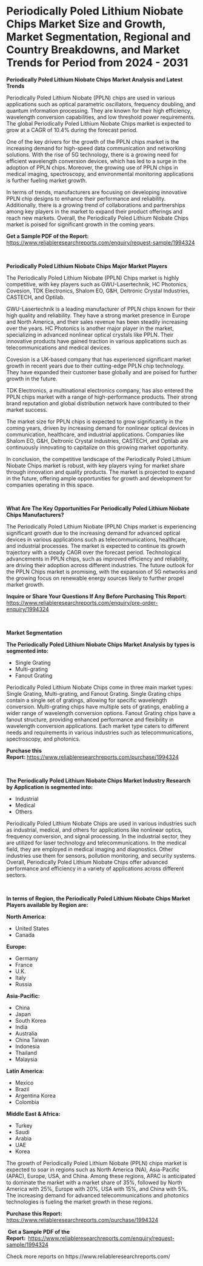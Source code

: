 <p><h1>Periodically Poled Lithium Niobate Chips Market Size and Growth, Market Segmentation, Regional and Country Breakdowns, and Market Trends for Period from 2024 -  2031</h1></p><p><strong>Periodically Poled Lithium Niobate Chips Market Analysis and Latest Trends</strong></p>
<p><p>Periodically Poled Lithium Niobate (PPLN) chips are used in various applications such as optical parametric oscillators, frequency doubling, and quantum information processing. They are known for their high efficiency, wavelength conversion capabilities, and low threshold power requirements. The global Periodically Poled Lithium Niobate Chips market is expected to grow at a CAGR of 10.4% during the forecast period.</p><p>One of the key drivers for the growth of the PPLN chips market is the increasing demand for high-speed data communication and networking solutions. With the rise of 5G technology, there is a growing need for efficient wavelength conversion devices, which has led to a surge in the adoption of PPLN chips. Moreover, the growing use of PPLN chips in medical imaging, spectroscopy, and environmental monitoring applications is further fueling market growth.</p><p>In terms of trends, manufacturers are focusing on developing innovative PPLN chip designs to enhance their performance and reliability. Additionally, there is a growing trend of collaborations and partnerships among key players in the market to expand their product offerings and reach new markets. Overall, the Periodically Poled Lithium Niobate Chips market is poised for significant growth in the coming years.</p></p>
<p><strong>Get a Sample PDF of the Report:&nbsp;</strong> <a href="https://www.reliableresearchreports.com/enquiry/request-sample/1994324">https://www.reliableresearchreports.com/enquiry/request-sample/1994324</a></p>
<p>&nbsp;</p>
<p><strong>Periodically Poled Lithium Niobate Chips Major Market Players</strong></p>
<p><p>The Periodically Poled Lithium Niobate (PPLN) Chips market is highly competitive, with key players such as GWU-Lasertechnik, HC Photonics, Covesion, TDK Electronics, Shalom EO, G&H, Deltronic Crystal Industries, CASTECH, and Optilab. </p><p>GWU-Lasertechnik is a leading manufacturer of PPLN chips known for their high quality and reliability. They have a strong market presence in Europe and North America, and their sales revenue has been steadily increasing over the years. HC Photonics is another major player in the market, specializing in advanced nonlinear optical crystals like PPLN. Their innovative products have gained traction in various applications such as telecommunications and medical devices.</p><p>Covesion is a UK-based company that has experienced significant market growth in recent years due to their cutting-edge PPLN chip technology. They have expanded their customer base globally and are poised for further growth in the future. </p><p>TDK Electronics, a multinational electronics company, has also entered the PPLN chips market with a range of high-performance products. Their strong brand reputation and global distribution network have contributed to their market success. </p><p>The market size for PPLN chips is expected to grow significantly in the coming years, driven by increasing demand for nonlinear optical devices in communication, healthcare, and industrial applications. Companies like Shalom EO, G&H, Deltronic Crystal Industries, CASTECH, and Optilab are continuously innovating to capitalize on this growing market opportunity. </p><p>In conclusion, the competitive landscape of the Periodically Poled Lithium Niobate Chips market is robust, with key players vying for market share through innovation and quality products. The market is projected to expand in the future, offering ample opportunities for growth and development for companies operating in this space.</p></p>
<p>&nbsp;</p>
<p><strong>What Are The Key Opportunities For Periodically Poled Lithium Niobate Chips Manufacturers?</strong></p>
<p><p>The Periodically Poled Lithium Niobate (PPLN) Chips market is experiencing significant growth due to the increasing demand for advanced optical devices in various applications such as telecommunications, healthcare, and industrial processes. The market is expected to continue its growth trajectory with a steady CAGR over the forecast period. Technological advancements in PPLN chips, such as improved efficiency and reliability, are driving their adoption across different industries. The future outlook for the PPLN Chips market is promising, with the expansion of 5G networks and the growing focus on renewable energy sources likely to further propel market growth.</p></p>
<p><strong>Inquire or Share Your Questions If Any Before Purchasing This Report:</strong> <a href="https://www.reliableresearchreports.com/enquiry/pre-order-enquiry/1994324">https://www.reliableresearchreports.com/enquiry/pre-order-enquiry/1994324</a></p>
<p>&nbsp;</p>
<p><strong>Market Segmentation</strong></p>
<p><strong>The Periodically Poled Lithium Niobate Chips Market Analysis by types is segmented into:</strong></p>
<p><ul><li>Single Grating</li><li>Multi-grating</li><li>Fanout Grating</li></ul></p>
<p><p>Periodically Poled Lithium Niobate Chips come in three main market types: Single Grating, Multi-grating, and Fanout Grating. Single Grating chips contain a single set of gratings, allowing for specific wavelength conversion. Multi-grating chips have multiple sets of gratings, enabling a wider range of wavelength conversion options. Fanout Grating chips have a fanout structure, providing enhanced performance and flexibility in wavelength conversion applications. Each market type caters to different needs and requirements in various industries such as telecommunications, spectroscopy, and photonics.</p></p>
<p><strong>Purchase this Report:&nbsp;</strong><a href="https://www.reliableresearchreports.com/purchase/1994324">https://www.reliableresearchreports.com/purchase/1994324</a></p>
<p>&nbsp;</p>
<p><strong>The Periodically Poled Lithium Niobate Chips Market Industry Research by Application is segmented into:</strong></p>
<p><ul><li>Industrial</li><li>Medical</li><li>Others</li></ul></p>
<p><p>Periodically Poled Lithium Niobate Chips are used in various industries such as industrial, medical, and others for applications like nonlinear optics, frequency conversion, and signal processing. In the industrial sector, they are utilized for laser technology and telecommunications. In the medical field, they are employed in medical imaging and diagnostics. Other industries use them for sensors, pollution monitoring, and security systems. Overall, Periodically Poled Lithium Niobate Chips offer advanced performance and efficiency in a variety of applications across different sectors.</p></p>
<p>&nbsp;</p>
<p><strong>In terms of Region, the Periodically Poled Lithium Niobate Chips Market Players available by Region are:</strong></p>
<p>
    <p> <strong> North America: </strong>
        <ul>
            <li>United States</li>
            <li>Canada</li>
        </ul>
        </p> 
    <p> <strong> Europe: </strong>
        <ul>
            <li>Germany</li>
            <li>France</li>
            <li>U.K.</li>
            <li>Italy</li>
            <li>Russia</li>
        </ul>
        </p> 
    <p> <strong> Asia-Pacific: </strong>
        <ul>
            <li>China</li>
            <li>Japan</li>
            <li>South Korea</li>
            <li>India</li>
            <li>Australia</li>
            <li>China Taiwan</li>
            <li>Indonesia</li>
            <li>Thailand</li>
            <li>Malaysia</li>
        </ul>
        </p> 
    <p> <strong> Latin America: </strong>
        <ul>
            <li>Mexico</li>
            <li>Brazil</li>
            <li>Argentina Korea</li>
            <li>Colombia</li>
        </ul>
        </p> 
    <p> <strong> Middle East & Africa: </strong>
        <ul>
            <li>Turkey</li>
            <li>Saudi</li>
            <li>Arabia</li>
            <li>UAE</li>
            <li>Korea</li>
        </ul>
    </p>
    </p>
<p><p>The growth of Periodically Poled Lithium Niobate (PPLN) chips market is expected to soar in regions such as North America (NA), Asia-Pacific (APAC), Europe, USA, and China. Among these regions, APAC is anticipated to dominate the market with a market share of 35%, followed by North America with 25%, Europe with 20%, USA with 15%, and China with 5%. The increasing demand for advanced telecommunications and photonics technologies is fueling the market growth in these regions.</p></p>
<p><strong>Purchase this Report: </strong><a href="https://www.reliableresearchreports.com/purchase/1994324">https://www.reliableresearchreports.com/purchase/1994324</a></p>
<p>&nbsp;<strong>Get a Sample PDF of the Report:&nbsp;&nbsp;</strong><a href="https://www.reliableresearchreports.com/enquiry/request-sample/1994324">https://www.reliableresearchreports.com/enquiry/request-sample/1994324</a></p>
<p><strong></strong></p>
<p>Check more reports on https://www.reliableresearchreports.com/</p>